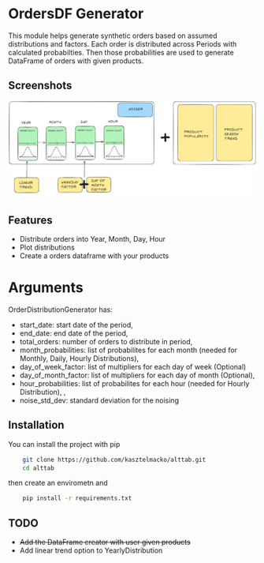 
# OrdersDF Generator

This module helps generate synthetic orders based on assumed distributions and factors. Each order is distributed across Periods with calculated probabilties. Then those probabilities are used to generate DataFrame of orders with given products.


## Screenshots

![App Screenshot](https://github.com/kasztelmacko/alttab/blob/master/static/OrderGenerator.png)


## Features

- Distribute orders into Year, Month, Day, Hour
- Plot distributions
- Create a orders dataframe with your products


# Arguments
OrderDistributionGenerator has:
- start_date: start date of the period, 
- end_date: end date of the period, 
- total_orders: number of orders to distribute in period, 
- month_probabilities: list of probabilites for each month (needed for Monthly, Daily, Hourly Distributions), 
- day_of_week_factor: list of multipliers for each day of week (Optional)
- day_of_month_factor: list of multipliers for each day of month (Optional), 
- hour_probabilities: list of probabilites for each hour (needed for Hourly Distribution), ,  
- noise_std_dev: standard deviation for the noising


## Installation

You can install the project with pip

```bash
    git clone https://github.com/kasztelmacko/alttab.git
    cd alttab
```
then create an envirometn and
```bash
    pip install -r requirements.txt
```

## TODO

- ~~Add the DataFrame creator with user given products~~
- Add linear trend option to YearlyDistribution

